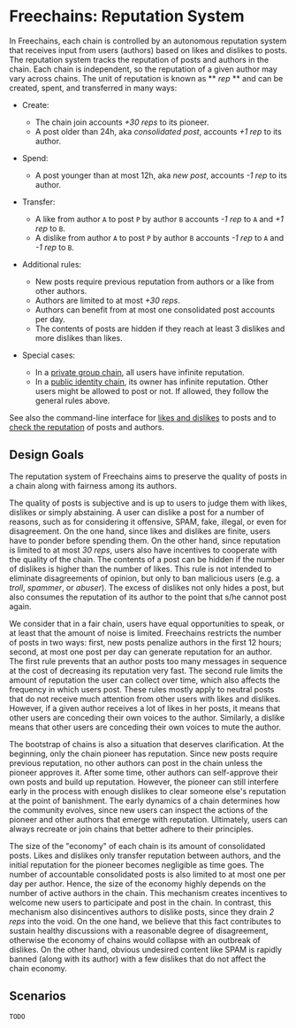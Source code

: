 # Freechains: Reputation System

In Freechains, each chain is controlled by an autonomous reputation system that
receives input from users (authors) based on likes and dislikes to posts.
The reputation system tracks the reputation of posts and authors in the chain.
Each chain is independent, so the reputation of a given author may vary across
chains.
The unit of reputation is known as ** *rep* ** and can be created, spent, and
transferred in many ways:

- Create:
    - The chain join accounts *+30 reps* to its pioneer.
    - A post older than 24h, aka *consolidated post*, accounts *+1 rep* to its
      author.
- Spend:
    - A post younger than at most 12h, aka *new post*, accounts *-1 rep* to its
      author.
- Transfer:
    - A like    from author `A` to post `P` by author `B` accounts *-1 rep*
      to `A` and *+1 rep* to `B`.
    - A dislike from author `A` to post `P` by author `B` accounts *-1 rep*
      to `A` and *-1 rep* to `B`.

- Additional rules:
    - New posts require previous reputation from authors or a like from other
      authors.
    - Authors are limited to at most *+30 reps*.
    - Authors can benefit from at most one consolidated post accounts per day.
    - The contents of posts are hidden if they reach at least 3 dislikes and
      more dislikes than likes.
- Special cases:
    - In a [private group chain](chains.md#public-identity-chain), all users
      have infinite reputation.
    - In a [public identity chain](chains.md#private-group-chain), its owner
      has infinite reputation. Other users might be allowed to post or not. If
      allowed, they follow the general rules above.

See also the command-line interface for
    [likes and dislikes](cmds.md#chain-like--dislike) to posts
    and to [check the reputation](cmds.md#chain-reps) of posts and authors.

## Design Goals

The reputation system of Freechains aims to preserve the quality of posts in a
chain along with fairness among its authors.

The quality of posts is subjective and is up to users to judge them with likes,
dislikes or simply abstaining.
A user can dislike a post for a number of reasons, such as for considering it
offensive, SPAM, fake, illegal, or even for disagreement.
On the one hand, since likes and dislikes are finite, users have to ponder
before spending them.
On the other hand, since reputation is limited to at most *30 reps*, users also
have incentives to cooperate with the quality of the chain.
The contents of a post can be hidden if the number of dislikes is higher than
the number of likes.
This rule is not intended to eliminate disagreements of opinion, but only to
ban malicious users (e.g. a *troll*, *spammer*, or *abuser*).
The excess of dislikes not only hides a post, but also consumes the reputation
of its author to the point that s/he cannot post again.

We consider that in a fair chain, users have equal opportunities to speak, or
at least that the amount of noise is limited.
Freechains restricts the number of posts in two ways: first, new posts penalize
authors in the first 12 hours; second, at most one post per day can generate
reputation for an author.
The first rule prevents that an author posts too many messages in sequence at
the cost of decreasing its reputation very fast.
The second rule limits the amount of reputation the user can collect over time,
which also affects the frequency in which users post.
These rules mostly apply to neutral posts that do not receive much attention
from other users with likes and dislikes.
However, if a given author receives a lot of likes in her posts, it means that
other users are conceding their own voices to the author.
Similarly, a dislike means that other users are conceding their own voices to
mute the author.

The bootstrap of chains is also a situation that deserves clarification.
At the beginning, only the chain pioneer has reputation.
Since new posts require previous reputation, no other authors can post in the
chain unless the pioneer approves it.
After some time, other authors can self-approve their own posts and build up
reputation.
However, the pioneer can still interfere early in the process with enough
dislikes to clear someone else's reputation at the point of banishment.
The early dynamics of a chain determines how the community evolves, since new
users can inspect the actions of the pioneer and other authors that emerge with
reputation.
Ultimately, users can always recreate or join chains that better adhere to
their principles.

The size of the "economy" of each chain is its amount of consolidated posts.
Likes and dislikes only transfer reputation between authors, and the initial
reputation for the pioneer becomes negligible as time goes.
The number of accountable consolidated posts is also limited to at most one per
day per author.
Hence, the size of the economy highly depends on the number of active authors
in the chain.
This mechanism creates incentives to welcome new users to participate and post
in the chain.
In contrast, this mechanism also disincentives authors to dislike posts, since
they drain *2 reps* into the void.
On the one hand, we believe that this fact contributes to sustain healthy
discussions with a reasonable degree of disagreement, otherwise the economy of
chains would collapse with an outbreak of dislikes.
On the other hand, obvious undesired content like SPAM is rapidly banned (along
with its author) with a few dislikes that do not affect the chain economy.

## Scenarios

`TODO`

<!--
- uber
- mercado livre
- homogeneous group
- heterogeneous group
- news site
-->
